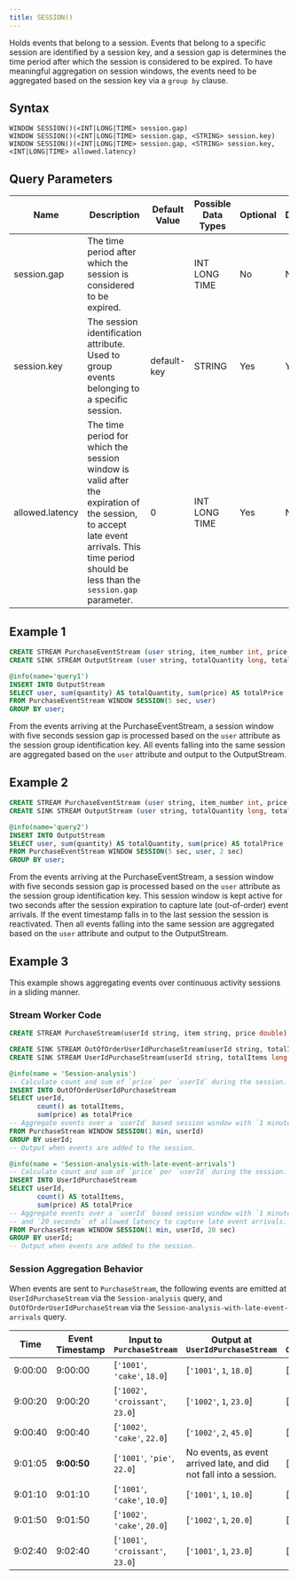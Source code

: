 ```yaml
---
title: SESSION()
---
```


Holds events that belong to a session. Events that belong to a specific session are identified by a session key, and a session gap is determines the time period after which the session is considered to be expired. To have meaningful aggregation on session windows, the events need to be aggregated based on the session key via a `group by` clause.

## Syntax

    WINDOW SESSION()(<INT|LONG|TIME> session.gap)
    WINDOW SESSION()(<INT|LONG|TIME> session.gap, <STRING> session.key)
    WINDOW SESSION()(<INT|LONG|TIME> session.gap, <STRING> session.key, <INT|LONG|TIME> allowed.latency)

## Query Parameters

| Name            | Description                           | Default Value | Possible Data Types | Optional | Dynamic |
|-----------------|---------------------------------------|---------------|---------------------|----------|---------|
| session.gap     | The time period after which the session is considered to be expired.         |               | INT LONG TIME       | No       | No      |
| session.key     | The session identification attribute. Used to group events belonging to a specific session.          | default-key   | STRING              | Yes      | Yes     |
| allowed.latency | The time period for which the session window is valid after the expiration of the session, to accept late event arrivals. This time period should be less than the `session.gap` parameter. | 0             | INT LONG TIME       | Yes      | No      |

## Example 1

```sql
CREATE STREAM PurchaseEventStream (user string, item_number int, price float, quantity int);
CREATE SINK STREAM OutputStream (user string, totalQuantity long, totalPrice double);

@info(name='query1')
INSERT INTO OutputStream
SELECT user, sum(quantity) AS totalQuantity, sum(price) AS totalPrice
FROM PurchaseEventStream WINDOW SESSION(5 sec, user)
GROUP BY user;
```

From the events arriving at the PurchaseEventStream, a session window with five seconds session gap is processed based on the `user` attribute as the session group identification key. All events falling into the same session are aggregated based on the `user` attribute and output to the OutputStream.

## Example 2

```sql
CREATE STREAM PurchaseEventStream (user string, item_number int, price float, quantity int);
CREATE SINK STREAM OutputStream (user string, totalQuantity long, totalPrice double);

@info(name='query2')
INSERT INTO OutputStream
SELECT user, sum(quantity) AS totalQuantity, sum(price) AS totalPrice
FROM PurchaseEventStream WINDOW SESSION(5 sec, user, 2 sec)
GROUP BY user;
```

From the events arriving at the PurchaseEventStream, a session window with five seconds session gap is processed based on the `user` attribute as the session group identification key. This session window is kept active for two seconds after the session expiration to capture late (out-of-order) event arrivals. If the event timestamp falls in to the last session the session is reactivated. Then all events falling into the same session are aggregated based on the `user` attribute and output to the OutputStream.

## Example 3

This example shows aggregating events over continuous activity sessions in a sliding manner.

### Stream Worker Code

```sql
CREATE STREAM PurchaseStream(userId string, item string, price double);

CREATE SINK STREAM OutOfOrderUserIdPurchaseStream(userId string, totalItems long, totalPrice double);
CREATE SINK STREAM UserIdPurchaseStream(userId string, totalItems long, totalPrice double);

@info(name = 'Session-analysis')
-- Calculate count and sum of `price` per `userId` during the session.
INSERT INTO OutOfOrderUserIdPurchaseStream
SELECT userId,
       count() as totalItems,
       sum(price) as totalPrice
-- Aggregate events over a `userId` based session window with `1 minute` session gap.
FROM PurchaseStream WINDOW SESSION(1 min, userId)
GROUP BY userId;
-- Output when events are added to the session.

@info(name = 'Session-analysis-with-late-event-arrivals')
-- Calculate count and sum of `price` per `userId` during the session.
INSERT INTO UserIdPurchaseStream
SELECT userId,
       count() AS totalItems,
       sum(price) AS totalPrice
-- Aggregate events over a `userId` based session window with `1 minute` session gap,
-- and `20 seconds` of allowed latency to capture late event arrivals.
FROM PurchaseStream WINDOW SESSION(1 min, userId, 20 sec)
GROUP BY userId;
-- Output when events are added to the session.
```

### Session Aggregation Behavior

When events are sent to `PurchaseStream`, the following events are emitted at `UserIdPurchaseStream` via the `Session-analysis` query, and `OutOfOrderUserIdPurchaseStream` via the `Session-analysis-with-late-event-arrivals` query.

| Time |Event Timestamp | Input to `PurchaseStream` | Output at `UserIdPurchaseStream` | Output at `OutOfOrderUserIdPurchaseStream` |
|---|---|---|---|---|
| 9:00:00 | 9:00:00 | [`'1001'`, `'cake'`, `18.0`]        | [`'1001'`, `1`, `18.0`]  | [`'1001'`, `1`, `18.0`]|
| 9:00:20 | 9:00:20 | [`'1002'`, `'croissant'`, `23.0`]   | [`'1002'`, `1`, `23.0`]  | [`'1002'`, `1`, `23.0`] |
| 9:00:40 | 9:00:40 | [`'1002'`, `'cake'`, `22.0`]        | [`'1002'`, `2`, `45.0`]  | [`'1002'`, `2`, `45.0`]  |
| 9:01:05 | **9:00:50** | [`'1001'`, `'pie'`, `22.0`]         |  No events, as event arrived late, and did not fall into a session.|[`'1001'`, `2`, `40.0`] |
| 9:01:10 | 9:01:10 | [`'1001'`, `'cake'`, `10.0`]        | [`'1001'`, `1`, `10.0`]  | [`'1001'`, `3`, `50.0`]|
| 9:01:50 | 9:01:50 | [`'1002'`, `'cake'`, `20.0`]        | [`'1002'`, `1`, `20.0`]  | [`'1002'`, `1`, `23.0`] |
| 9:02:40 | 9:02:40 | [`'1001'`, `'croissant'`, `23.0`]   | [`'1001'`, `1`, `23.0`]  | [`'1001'`, `1`, `23.0`] |

